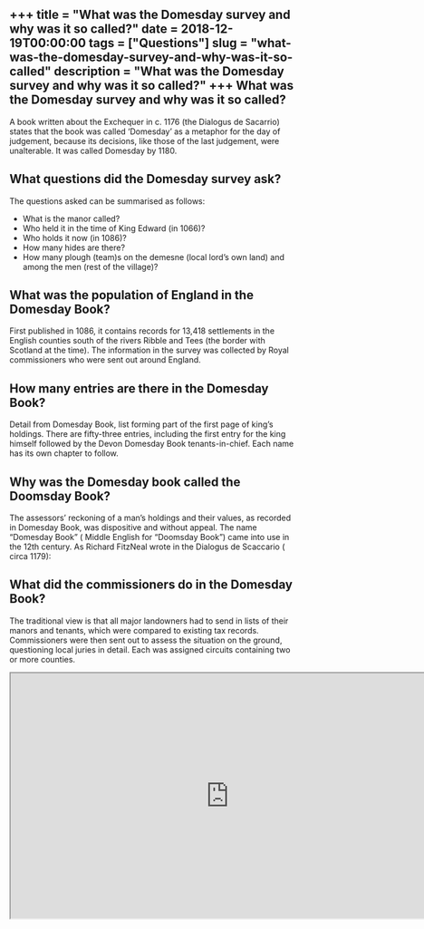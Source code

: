 +++
title = "What was the Domesday survey and why was it so called?"
date = 2018-12-19T00:00:00
tags = ["Questions"]
slug = "what-was-the-domesday-survey-and-why-was-it-so-called"
description = "What was the Domesday survey and why was it so called?"
+++
What was the Domesday survey and why was it so called?
------------------------------------------------------

A book written about the Exchequer in c. 1176 (the Dialogus de Sacarrio) states that the book was called ‘Domesday’ as a metaphor for the day of judgement, because its decisions, like those of the last judgement, were unalterable. It was called Domesday by 1180.

What questions did the Domesday survey ask?
-------------------------------------------

The questions asked can be summarised as follows:

- What is the manor called?
- Who held it in the time of King Edward (in 1066)?
- Who holds it now (in 1086)?
- How many hides are there?
- How many plough (team)s on the demesne (local lord’s own land) and among the men (rest of the village)?

What was the population of England in the Domesday Book?
--------------------------------------------------------

First published in 1086, it contains records for 13,418 settlements in the English counties south of the rivers Ribble and Tees (the border with Scotland at the time). The information in the survey was collected by Royal commissioners who were sent out around England.

How many entries are there in the Domesday Book?
------------------------------------------------

Detail from Domesday Book, list forming part of the first page of king’s holdings. There are fifty-three entries, including the first entry for the king himself followed by the Devon Domesday Book tenants-in-chief. Each name has its own chapter to follow.

Why was the Domesday book called the Doomsday Book?
---------------------------------------------------

The assessors’ reckoning of a man’s holdings and their values, as recorded in Domesday Book, was dispositive and without appeal. The name “Domesday Book” ( Middle English for “Doomsday Book”) came into use in the 12th century. As Richard FitzNeal wrote in the Dialogus de Scaccario ( circa 1179):

What did the commissioners do in the Domesday Book?
---------------------------------------------------

The traditional view is that all major landowners had to send in lists of their manors and tenants, which were compared to existing tax records. Commissioners were then sent out to assess the situation on the ground, questioning local juries in detail. Each was assigned circuits containing two or more counties.

<iframe allow="accelerometer; autoplay; clipboard-write; encrypted-media; gyroscope; picture-in-picture" allowfullscreen="" class="__youtube_prefs__  epyt-is-override  no-lazyload" data-no-lazy="1" data-origheight="433" data-origwidth="770" data-skipgform_ajax_framebjll="" height="433" id="_ytid_16440" loading="lazy" src="https://www.youtube.com/embed/WL1P97CngdU?enablejsapi=1&autoplay=0&cc_load_policy=0&cc_lang_pref=&iv_load_policy=1&loop=0&modestbranding=0&rel=1&fs=1&playsinline=0&autohide=2&theme=dark&color=red&controls=1&" title="YouTube player" width="770"></iframe>